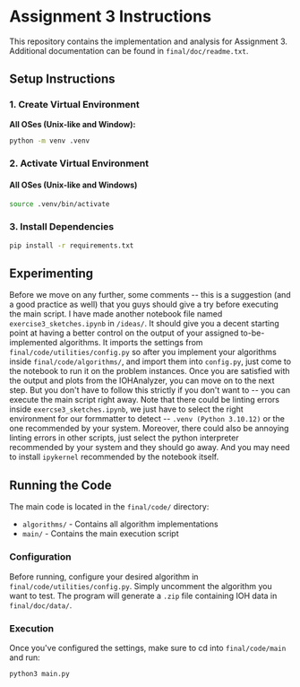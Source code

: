 # Assignment 3 Instructions

This repository contains the implementation and analysis for Assignment 3. Additional documentation can be found in `final/doc/readme.txt`.

## Setup Instructions

### 1. Create Virtual Environment

**All OSes (Unix-like and Window):**

```bash
python -m venv .venv
```

### 2. Activate Virtual Environment

#### All OSes (Unix-like and Windows)

```bash
source .venv/bin/activate
```

### 3. Install Dependencies

```bash
pip install -r requirements.txt
```

## Experimenting

Before we move on any further, some comments -- this is a suggestion (and a good practice as well) that you guys should give a try before executing the main script. I have made another notebook file named `exercise3_sketches.ipynb` in `/ideas/`. It should give you a decent starting point at having a better control on the output of your assigned to-be-implemented algorithms. It imports the settings from `final/code/utilities/config.py` so after you implement your algorithms inside `final/code/algorithms/`, and import them into `config.py`, just come to the notebook to run it on the problem instances. Once you are satisfied with the output and plots from the IOHAnalyzer, you can move on to the next step. But you don't have to follow this strictly if you don't want to -- you can execute the main script right away. Note that there could be linting errors inside `exercse3_sketches.ipynb`, we just have to select the right environment for our formmatter to detect -- `.venv (Python 3.10.12)` or the one recommended by your system. Moreover, there could also be annoying linting errors in other scripts, just select the python interpreter recommended by your system and they should go away. And you may need to install `ipykernel` recommended by the notebook itself.

## Running the Code

The main code is located in the `final/code/` directory:

- `algorithms/` - Contains all algorithm implementations
- `main/` - Contains the main execution script

### Configuration

Before running, configure your desired algorithm in `final/code/utilities/config.py`. Simply uncomment the algorithm you want to test. The program will generate a `.zip` file containing IOH data in `final/doc/data/`.

### Execution

Once you've configured the settings, make sure to cd into `final/code/main` and run:

```bash
python3 main.py
```

<!-- ## Project Structure

### Algorithms

All algorithm implementations: `final/code/algorithms/`

### Documentation & Analysis

- **Plots & Analysis**: `final/doc/analysis/Assignment_2_Analysis.pdf`
- **Team Contribution**: `final/doc/team_contribution.txt`

### Data

Backup IOH data files: `final/doc/data/` -->
